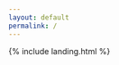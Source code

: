 ```yaml
---
layout: default
permalink: /
---
```

<script data-ad-client="ca-pub-1603377529130294" async src="https://pagead2.googlesyndication.com/pagead/js/adsbygoogle.js"></script>
{% include landing.html %}